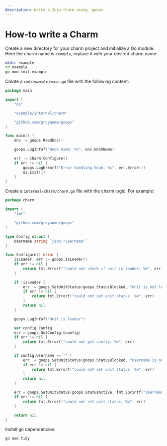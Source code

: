 ```yaml
---
description: Write a Juju charm using `goops`
---
```


# How-to write a Charm

Create a new directory for your charm project and initialize a Go module. Here the charm name is `example`, replace it with your desired charm name:

```bash
mkdir example
cd example
go mod init example
```

Create a `cmd/example/main.go` file with the following content:

```go
package main

import (
	"os"

	"example/internal/charm"

	"github.com/gruyaume/goops"
)

func main() {
	env := goops.ReadEnv()

	goops.LogInfof("Hook name: %s", env.HookName)

	err := charm.Configure()
	if err != nil {
		goops.LogErrorf("Error handling hook: %s", err.Error())
		os.Exit(1)
	}
}
```

Create a `internal/charm/charm.go` file with the charm logic. For example:

```go
package charm

import (
	"fmt"

	"github.com/gruyaume/goops"
)

type Config struct {
	Username string `json:"username"`
}

func Configure() error {
	isLeader, err := goops.IsLeader()
	if err != nil {
		return fmt.Errorf("could not check if unit is leader: %w", err)
	}

	if !isLeader {
		err := goops.SetUnitStatus(goops.StatusBlocked, "Unit is not leader")
		if err != nil {
			return fmt.Errorf("could not set unit status: %w", err)
		}
		return nil
	}

	goops.LogInfof("Unit is leader")

	var config Config
	err = goops.GetConfig(&config)
	if err != nil {
		return fmt.Errorf("could not get config: %w", err)
	}

	if config.Username == "" {
		err := goops.SetUnitStatus(goops.StatusBlocked, "Username is not set in config")
		if err != nil {
			return fmt.Errorf("could not set unit status: %w", err)
		}
		return nil
	}

	err = goops.SetUnitStatus(goops.StatusActive, fmt.Sprintf("Username is set to '%s'", config.Username))
	if err != nil {
		return fmt.Errorf("could not set unit status: %w", err)
	}

	return nil
}
```

Install go dependencies:

```bash
go mod tidy
```
